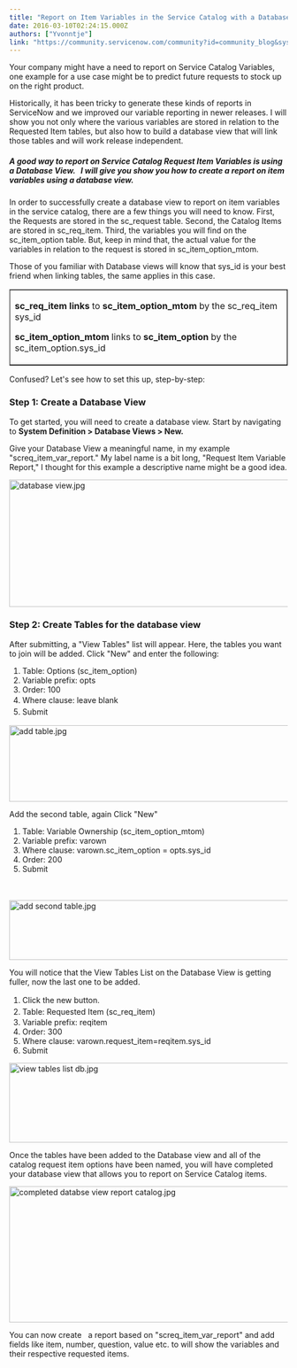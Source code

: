 ```yaml
---
title: "Report on Item Variables in the Service Catalog with a Database View"
date: 2016-03-10T02:24:15.000Z
authors: ["Yvonntje"]
link: "https://community.servicenow.com/community?id=community_blog&sys_id=e94d2229dbd0dbc01dcaf3231f96190f"
---
```

<p>Your company might have a need to report on Service Catalog Variables, one example for a use case might be to predict future requests to stock up on the right product.</p><p>Historically, it has been tricky to generate these kinds of reports in ServiceNow and we improved our variable reporting in newer releases. I will show you not only where the various variables are stored in relation to the Requested Item tables, but also how to build a database view that will link those tables and will work release independent.</p><p></p><h5>A good way to report on Service Catalog Request Item Variables is using a Database View.   I will give you show you how to create a report on item variables using a database view.</h5><p></p><p>In order to successfully create a database view to report on item variables in the service catalog, there are a few things you will need to know. First, the Requests are stored in the sc_request table. Second, the Catalog Items are stored in sc_req_item. Third, the variables you will find on the sc_item_option table. But, keep in mind that, the actual value for the variables in relation to the request is stored in sc_item_option_mtom.</p><p></p><p>Those of you familiar with Database views will know that sys_id is your best friend when linking tables, the same applies in this case.</p><p></p><table border="1"><tbody><tr><td><p><strong>sc_req_item links</strong> to <strong>sc_item_option_mtom</strong> by the sc_req_item sys_id</p><p><strong>sc_item_option_mtom</strong> links to<strong> sc_item_option</strong> by the sc_item_option.sys_id</p></td></tr></tbody></table><p></p><p>Confused? Let's see how to set this up, step-by-step:</p><p></p><h3 class="p1"><span class="s1">Step 1: Create a Database View</span></h3><p><span class="s1">To get started, you will need to create a database view. Start by navigating to </span><strong><span class="s1">System Definition &gt; Database Views &gt; New.</span></strong></p><p class="p1"></p><p class="p1"><span class="s1">Give your Database View a meaningful name, in my example "screq_item_var_report." </span><span class="s1">My label name is a bit long, "Request Item Variable Report," I thought for this example a descriptive name might be a good idea.</span></p><p class="p1"><img   alt="database view.jpg" class="image-6 jive-image" src="4841ddc6db54d304b322f4621f9619e2.iix" style="width: 620px; height: 230px; display: block; margin-left: auto; margin-right: auto;"/></p><h3 class="p1">Step 2: Create Tables for the database view</h3><p class="p1">After submitting, a "View Tables" list will appear. Here, the tables you want to join will be added. Click "New" and enter the following:</p><ol><li><span class="s1">Table: Options (sc_item_option)</span></li><li><span class="s1">Variable prefix: opts</span></li><li><span class="s1">Order: 100</span></li><li><span class="s1">Where clause: leave blank</span><span style="line-height: 1.5;">       </span></li><li><span style="line-height: 1.5;">Submit</span></li></ol><p class="p1"><img   alt="add table.jpg" class="image-7 jive-image" src="69cde846db18dfc068c1fb651f961988.iix" style="width: 620px; height: 138px; display: block; margin-left: auto; margin-right: auto;"/></p><p class="p1"></p><p class="p1"><span class="s1">Add the second table, again Click "New"</span></p><ol><li><span class="s1">Table: Variable Ownership (sc_item_option_mtom)</span></li><li><span class="s1">Variable prefix: varown</span></li><li><span class="s1">Where clause: varown.sc_item_option = opts.sys_id</span></li><li><span class="s1">Order: 200</span></li><li><span class="s1">Submit</span></li></ol><p class="p1">                                                                                                                                   <img  alt="add second table.jpg" class="image-11 jive-image" src="068f0d8edb9c97041dcaf3231f96194a.iix" style="width: 620px; height: 108px;"/></p><p class="p1"></p><p class="p1">You will notice that the View Tables List on the Database View is getting fuller, now the last one to be added.</p><ol><li><span style="line-height: 1.5;">Click the new button.</span></li><li><span style="line-height: 1.5;">Table: Requested Item (sc_req_item)</span></li><li><span class="s1">Variable prefix: reqitem</span></li><li><span class="s1">Order: 300</span></li><li><span class="s1">Where clause: varown.request_item=reqitem.sys_id</span></li><li>Submit</li></ol><p class="p1"><img   alt="view tables list db.jpg" class="image-9 jive-image" src="6f711c0adb905304b322f4621f9619ca.iix" style="width: 620px; height: 144px; display: block; margin-left: auto; margin-right: auto;"/></p><p class="p1"></p><p class="p1"><span class="s1">Once the tables have been added to the Database view and all of the catalog request item options have been named, you will have completed your database view that allows you to report on Service Catalog items.</span></p><p class="p1"><img   alt="completed databse view report catalog.jpg" class="image-10 jive-image" src="7ba13b31db1cdfc0b322f4621f96192d.iix" style="width: 620px; height: 246px; display: block; margin-left: auto; margin-right: auto;"/></p><p class="p1"></p><p class="p1"><span class="s1">You can now create   a report based on "screq_item_var_report" and add fields like item, number, question, value etc. to will show the variables and their respective requested items.</span></p>